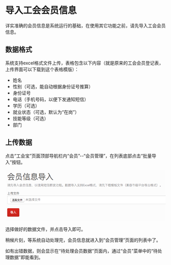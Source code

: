 # 导入工会会员信息

详实准确的会员信息是系统运行的基础，在使用其它功能之前，请先导入工会会员信息。

## 数据格式
系统支持excel格式文件上传，表格包含以下内容（就是原来的工会会员登记表，上传界面可以下载到这个表格模版）：

* 姓名
* 性别（可选，能自动根据身份证号推算）
* 身份证号
* 电话（手机号码，以便下发通知短信）
* 学历（可选）
* 就业状态（可选，默认为“在岗”）
* 技能等级（可选）
* 部门

## 上传数据
点击“工会宝”页面顶部导航栏内“会员”--“会员管理”，在列表底部点击“批量导入”按钮。

![导入会员](images/导入工会会员信息-上传.png)

选择做好的数据文件，并点击导入即可。

稍候片刻，等系统自动处理完，会员信息就进入到“会员管理”页面的列表中了。

如有出错数据，则会显示在“待处理会员数据”页面内，通过“会员”菜单中的“待处理数据”即能看到。